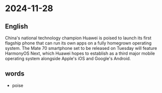 # 2024-11-28

## English
China's national technology champion
Huawei is poised to launch its first flagship
phone that can run its own apps on a fully
homegrown operating system. The Mate
70 smartphone set to be released on
Tuesday will feature HarmonyOS Next,
which Huawei hopes to establish as a third
major mobile operating system alongside
Apple's iOS and Google's Android.

## words
* poise

